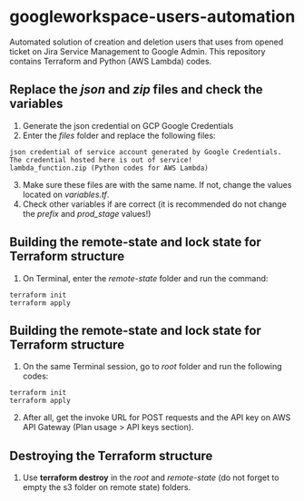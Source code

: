# googleworkspace-users-automation
Automated solution of creation and deletion users that uses from opened ticket on Jira Service Management to Google Admin.
This repository contains Terraform and Python (AWS Lambda) codes.

## Replace the *json* and *zip* files and check the variables
1. Generate the json credential on GCP Google Credentials
2. Enter the *files* folder and replace the following files:
```
json credential of service account generated by Google Credentials. The credential hosted here is out of service!
lambda_function.zip (Python codes for AWS Lambda)
```
3. Make sure these files are with the same name. If not, change the values located on *variables.tf*.
4. Check other variables if are correct (it is recommended do not change the *prefix* and *prod_stage* values!)

## Building the remote-state and lock state for Terraform structure
1. On Terminal, enter the *remote-state* folder and run the command:
```
terraform init
terraform apply
```

## Building the remote-state and lock state for Terraform structure
1. On the same Terminal session, go to *root* folder and run the following codes:
```
terraform init
terraform apply
```
2. After all, get the invoke URL for POST requests and the API key on AWS API Gateway (Plan usage > API keys section).

## Destroying the Terraform structure
1. Use **terraform destroy** in the *root* and *remote-state* (do not forget to empty the s3 folder on remote state) folders.
